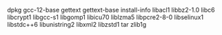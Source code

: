 dpkg
gcc-12-base
gettext
gettext-base
install-info
libacl1
libbz2-1.0
libc6
libcrypt1
libgcc-s1
libgomp1
libicu70
liblzma5
libpcre2-8-0
libselinux1
libstdc++6
libunistring2
libxml2
libzstd1
tar
zlib1g
